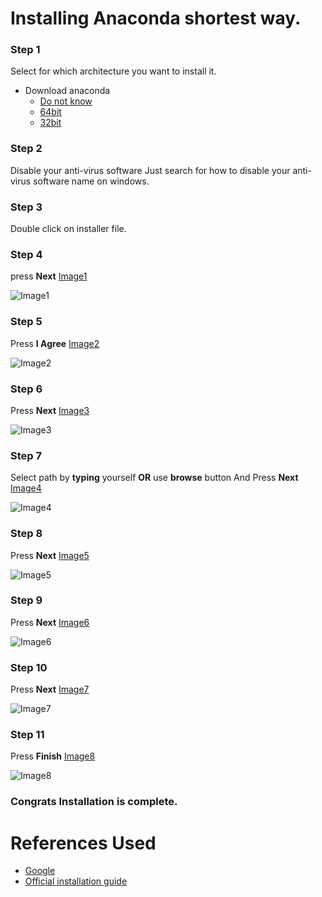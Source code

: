 
# Installing Anaconda shortest way.

### Step 1

Select for which architecture you want to install it. 

- Download anaconda 
  - [Do not know](https://repo.anaconda.com/archive/Anaconda3-2019.03-Windows-x86.exe)
  - [64bit](https://repo.anaconda.com/archive/Anaconda3-2019.03-Windows-x86_64.exe) 
  - [32bit](https://repo.anaconda.com/archive/Anaconda3-2019.03-Windows-x86.exe) 
  

### Step 2

Disable your anti-virus software Just search for how to disable your anti-virus software name on windows.

### Step 3

Double click on installer file.

### Step 4 

press **Next** [Image1](images/Image1.png)

![Image1](images/Image1.png)

### Step 5

Press **I Agree** [Image2](images/Image2.png)

![Image2](images/Image2.png)

### Step 6

Press **Next** [Image3](images/Image3.png)

![Image3](images/Image3.png)

### Step 7

Select path by **typing** yourself **OR** use **browse** button And Press **Next**  [Image4](images/Image4.png)

![Image4](images/Image4.png)

### Step 8

Press **Next** [Image5](images/Image5.png) 

![Image5](images/Image5.png)

### Step 9

Press **Next** [Image6](images/Image6.png)

![Image6](images/Image6.png)

### Step 10

Press **Next** [Image7](images/Image7.png)

![Image7](images/Image7.png)

### Step 11

Press **Finish** [Image8](images/Image8.png)

![Image8](images/Image8.png)

### Congrats Installation is complete.

# References Used
- [Google](https://google.com)
- [Official installation guide](https://docs.anaconda.com/anaconda/install/windows/)

